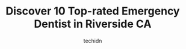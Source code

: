 ---
layout: ampstory
image: https://i0.wp.com/www.depkes.org/wp-content/uploads/2023/06/emergency-dentist-0-in-riverside-ca-1685770742.jpeg?resize=640,853
author: techidn
featured: false
description: Discover the impressive array of Emergency Dentist options in Riverside CA, where you can find 10 of the largest Emergency Dentist establishments in the area. From renowned classics to hidde
title: Discover 10 Top-rated Emergency Dentist in Riverside CA
cover:
   title: Discover 10 Top-rated Emergency Dentist in Riverside CA
   subtitle: Rickpate
   background: https://www.depkes.org/wp-content/uploads/2023/06/emergency-dentist-0-in-riverside-ca-1685770742.jpeg

pages: 
 - layout: thirds
   top: <h1>#1 Ace Dental Group</h1>
   bottom: "<p>Ive been coming to Dr. Yars office for 2 years. Each visit, he spends time going over pertinent dental issues with me to maximize my future dental health. The staff</p>"
   background: https://www.depkes.org/wp-content/uploads/2023/06/emergency-dentist-1-in-riverside-ca-1685770743.jpeg
   backgroundblur: true
 - layout: thirds
   top: <h1>#2 Dr. Morsy Dental Services</h1>
   bottom: "<p>I love Dr. Morsy and her group.  Dr Morsy is very personable.  I didnt feel like just another person on her schedule.  Her staff is also wonderful.  Dr Morsy always talk</p>"
   background: https://www.depkes.org/wp-content/uploads/2023/06/emergency-dentist-2-in-riverside-ca-1685770743.jpeg
   cta:
      link: https://www.depkes.org/blog/discover-10-top-rated-emergency-dentist-in-riverside-ca/
      text: Discover 10 Top-rated Emergency Dentist in Riverside CA
 - layout: thirds
   top: <h1>#3 Dental Care of Riverside</h1>
   bottom: "<p>1325 W Blaine St, Riverside, CA 92507, United States</p>"
   background: https://www.depkes.org/wp-content/uploads/2023/06/emergency-dentist-3-in-riverside-ca-1685770744.jpeg
   cta:
      link: https://www.depkes.org/blog/discover-10-top-rated-emergency-dentist-in-riverside-ca/
      text: Discover 10 Top-rated Emergency Dentist in Riverside CA
 - layout: thirds
   top: <h1>#4 Riverside Dental Center</h1>
   bottom: "<p>4959 Arlington Ave ste f, Riverside, CA 92504, United States</p>"
   background: https://images.unsplash.com/photo-1618556658017-fd9c732d1360?ixlib=rb-4.0.3&ixid=MnwxMjA3fDB8MHxwaG90by1wYWdlfHx8fGVufDB8fHx8&auto=format&fit=crop&w=640&h=853&q=80
   cta:
      link: https://www.depkes.org/blog/discover-10-top-rated-emergency-dentist-in-riverside-ca/
      text: Discover 10 Top-rated Emergency Dentist in Riverside CA
 - layout: thirds
   top: <h1>#5 Dental Specialists of Riverside - Emergency Dentist & Cosmetic Dentist Riverside</h1>
   bottom: "<p>10181 Magnolia Ave, Riverside, CA 92503, United States</p>"
   background: https://images.unsplash.com/photo-1580610447943-1bfbef5efe07?ixlib=rb-4.0.3&ixid=MnwxMjA3fDB8MHxwaG90by1wYWdlfHx8fGVufDB8fHx8&auto=format&fit=crop&w=640&h=853&q=80
   cta:
      link: https://www.depkes.org/blog/discover-10-top-rated-emergency-dentist-in-riverside-ca/
      text: Discover 10 Top-rated Emergency Dentist in Riverside CA
 - layout: thirds
   top: <h1>#6 Riverside Smiles Dentistry</h1>
   bottom: "<p>6912 Brockton Ave, Riverside, CA 92506, United States</p>"
   background: https://images.unsplash.com/photo-1531169509526-f8f1fdaa4a67?ixlib=rb-4.0.3&ixid=MnwxMjA3fDB8MHxwaG90by1wYWdlfHx8fGVufDB8fHx8&auto=format&fit=crop&w=640&h=853&q=80
   cta:
      link: https://www.depkes.org/blog/discover-10-top-rated-emergency-dentist-in-riverside-ca/
      text: Discover 10 Top-rated Emergency Dentist in Riverside CA
 - layout: thirds
   top: <h1>#7 Tropic Dental Care | Cosmetic & Emergency Dentist Riverside</h1>
   bottom: "<p>7201 Arlington Ave # A, Riverside, CA 92503, United States</p>"
   background: https://images.unsplash.com/photo-1540457036297-448b6b99e91c?ixlib=rb-4.0.3&ixid=MnwxMjA3fDB8MHxwaG90by1wYWdlfHx8fGVufDB8fHx8&auto=format&fit=crop&w=640&h=853&q=80
   cta:
      link: https://www.depkes.org/blog/discover-10-top-rated-emergency-dentist-in-riverside-ca/
      text: Discover 10 Top-rated Emergency Dentist in Riverside CA
 - layout: thirds
   middle: Continue reading...
   background: https://images.unsplash.com/photo-1536745287225-21d689278fd1?ixlib=rb-4.0.3&ixid=MnwxMjA3fDB8MHxwaG90by1wYWdlfHx8fGVufDB8fHx8&auto=format&fit=crop&w=640&h=853&q=80
   cta:
      link: https://www.depkes.org/blog/discover-10-top-rated-emergency-dentist-in-riverside-ca/
      text: Discover 10 Top-rated Emergency Dentist in Riverside CA
      
---